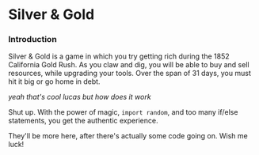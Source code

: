 # Silver & Gold

### Introduction

Silver & Gold is a game in which you try getting rich during the 1852 California Gold Rush.
As you claw and dig, you will be able to buy and sell resources, while upgrading your tools.
Over the span of 31 days, you must hit it big or go home in debt.

*yeah that's cool lucas but how does it work*

Shut up. With the power of magic, `import random`, and too many if/else statements, you get the authentic experience.

They'll be more here, after there's actually some code going on. Wish me luck!